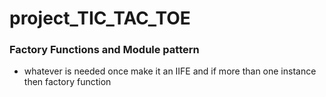 # project_TIC_TAC_TOE

### Factory Functions and Module pattern

- whatever is needed once make it an IIFE and if more than one instance then factory function